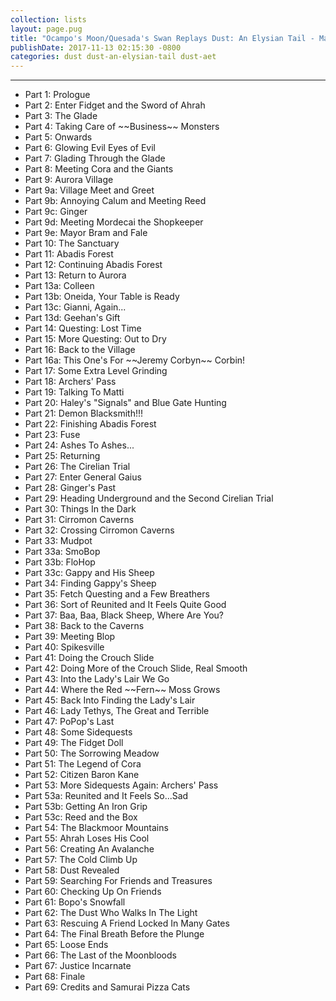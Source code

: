 ```yaml
---
collection: lists
layout: page.pug
title: "Ocampo's Moon/Quesada's Swan Replays Dust: An Elysian Tail - Masterlist"
publishDate: 2017-11-13 02:15:30 -0800
categories: dust dust-an-elysian-tail dust-aet
---
```


---
<ul class="masterlink-wrapper">
  <li>Part 1: Prologue</li>
  <li>Part 2: Enter Fidget and the Sword of Ahrah</li>
  <li>Part 3: The Glade</li>
  <li>Part 4: Taking Care of ~~Business~~ Monsters</li>
  <li>Part 5: Onwards</li>
  <li>Part 6: Glowing Evil Eyes of Evil</li>
  <li>Part 7: Glading Through the Glade</li>
  <li>Part 8: Meeting Cora and the Giants</li>
  <li>Part 9: Aurora Village</li>
  <li>Part 9a: Village Meet and Greet</li>
  <li>Part 9b: Annoying Calum and Meeting Reed</li>
  <li>Part 9c: Ginger</li>
  <li>Part 9d: Meeting Mordecai the Shopkeeper</li>
  <li>Part 9e: Mayor Bram and Fale</li>
  <li>Part 10: The Sanctuary</li>
  <li>Part 11: Abadis Forest</li>
  <li>Part 12: Continuing Abadis Forest</li>
  <li>Part 13: Return to Aurora</li>
  <li>Part 13a: Colleen</li>
  <li>Part 13b: Oneida, Your Table is Ready</li>
  <li>Part 13c: Gianni, Again...</li>
  <li>Part 13d: Geehan's Gift</li>
  <li>Part 14: Questing: Lost Time</li>
  <li>Part 15: More Questing: Out to Dry</li>
  <li>Part 16: Back to the Village</li>
  <li>Part 16a: This One's For ~~Jeremy Corbyn~~ Corbin!</li>
  <li>Part 17: Some Extra Level Grinding</li>
  <li>Part 18: Archers' Pass</li>
  <li>Part 19: Talking To Matti</li>
  <li>Part 20: Haley's "Signals" and Blue Gate Hunting</li>
  <li>Part 21: Demon Blacksmith!!!</li>
  <li>Part 22: Finishing Abadis Forest</li>
  <li>Part 23: Fuse</li>
  <li>Part 24: Ashes To Ashes...</li>
  <li>Part 25: Returning</li>
  <li>Part 26: The Cirelian Trial</li>
  <li>Part 27: Enter General Gaius</li>
  <li>Part 28: Ginger's Past</li>
  <li>Part 29: Heading Underground and the Second Cirelian Trial</li>
  <li>Part 30: Things In the Dark</li>
  <li>Part 31: Cirromon Caverns</li>
  <li>Part 32: Crossing Cirromon Caverns</li>
  <li>Part 33: Mudpot</li>
  <li>Part 33a: SmoBop</li>
  <li>Part 33b: FloHop</li>
  <li>Part 33c: Gappy and His Sheep</li>
  <li>Part 34: Finding Gappy's Sheep</li>
  <li>Part 35: Fetch Questing and a Few Breathers</li>
  <li>Part 36: Sort of Reunited and It Feels Quite Good</li>
  <li>Part 37: Baa, Baa, Black Sheep, Where Are You?</li>
  <li>Part 38: Back to the Caverns</li>
  <li>Part 39: Meeting Blop</li>
  <li>Part 40: Spikesville</li>
  <li>Part 41: Doing the Crouch Slide</li>
  <li>Part 42: Doing More of the Crouch Slide, Real Smooth</li>
  <li>Part 43: Into the Lady's Lair We Go</li>
  <li>Part 44: Where the Red ~~Fern~~ Moss Grows</li>
  <li>Part 45: Back Into Finding the Lady's Lair</li>
  <li>Part 46: Lady Tethys, The Great and Terrible</li>
  <li>Part 47: PoPop's Last</li>
  <li>Part 48: Some Sidequests</li>
  <li>Part 49: The Fidget Doll</li>
  <li>Part 50: The Sorrowing Meadow</li>
  <li>Part 51: The Legend of Cora</li>
  <li>Part 52: Citizen Baron Kane</li>
  <li>Part 53: More Sidequests Again: Archers' Pass</li>
  <li>Part 53a: Reunited and It Feels So...Sad </li>
  <li>Part 53b: Getting An Iron Grip</li>
  <li>Part 53c: Reed and the Box</li>
  <li>Part 54: The Blackmoor Mountains</li>
  <li>Part 55: Ahrah Loses His Cool</li>
  <li>Part 56: Creating An Avalanche</li>
  <li>Part 57: The Cold Climb Up</li>
  <li>Part 58: Dust Revealed</li>
  <li>Part 59: Searching For Friends and Treasures</li>
  <li>Part 60: Checking Up On Friends</li>
  <li>Part 61: Bopo's Snowfall</li>
  <li>Part 62: The Dust Who Walks In The Light</li>
  <li>Part 63: Rescuing A Friend Locked In Many Gates</li>
  <li>Part 64: The Final Breath Before the Plunge</li>
  <li>Part 65: Loose Ends</li>
  <li>Part 66: The Last of the Moonbloods</li>
  <li>Part 67: Justice Incarnate</li>
  <li>Part 68: Finale</li>
  <li>Part 69: Credits and Samurai Pizza Cats</li>
</ul>